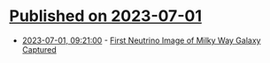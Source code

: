 # [Published on 2023-07-01](index.md)

* [2023-07-01, 09:21:00](https://soylentnews.org/article.pl?sid=23/06/30/025239&from=rss) - [First Neutrino Image of Milky Way Galaxy Captured](https://soylentnews.org/article.pl?sid=23/06/30/025239&from=rss)
